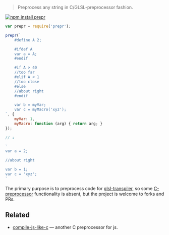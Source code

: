 > Preprocess any string in C/GLSL-preprocessor fashion.

[![npm install prepr](https://nodei.co/npm/prepr.png?mini=true)](https://npmjs.org/package/prepr/)

```js
var prepr = require('prepr');

prepr(`
	#define A 2;

	#ifdef A
	var a = A;
	#endif

	#if A > 40
	//too far
	#elif A < 1
	//too close
	#else
	//about right
	#endif

	var b = myVar;
	var c = myMacro('xyz');
`, {
	myVar: 1,
	myMacro: function (arg) { return arg; }
});

// ↓

`
var a = 2;

//about right

var b = 1;
var c = 'xyz';
`
```

The primary purpose is to preprocess code for [glsl-transpiler](https://github.com/stackgl/glsl-transpiler), so some [C-preprocessor](https://gcc.gnu.org/onlinedocs/cpp/index.html#Top) functionality is absent, but the project is welcome to forks and PRs.

## Related

* [compile-js-like-c](https://github.com/ParksProjets/compile-js-like-c) — another C preprocessor for js.